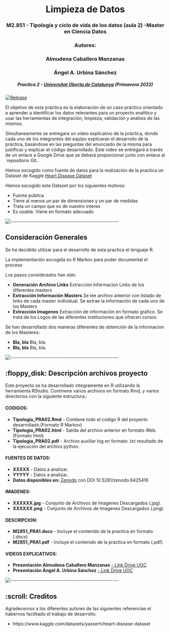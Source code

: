
<h1 align="center"> Limpieza de Datos </h1>
<h3 align="center"> M2.851 - Tipología y ciclo de vida de los datos (aula 2) -Master en Ciencia Datos </h3>
<h3 align="center"> Autores: </h3>
<h3 align="center"> Almudena Caballero Manzanas </h3>
<h3 align="center"> Ángel A. Urbina Sánchez </h3>
<h5 align="center"> Practica 2 - <a href="https://www.uoc.edu/">Universitat Oberta de Catalunya</a> (Primavera 2022) </h5>

[![Release](https://img.shields.io/github/release/vhesener/Closures.svg?style=plastic&colorB=68B7EB)]()

<p>El objetivo de esta práctica es la elaboración de un caso práctico orientado a aprender a identificar los datos
relevantes para un proyecto analítico y usar las herramientas de integración, limpieza, validación y análisis de las mismos.</p>
<p>Simultaneamente se entregara un vídeo explicativo de la práctica, donde cada uno de los integrantes del 
equipo explicaran el desarrollo de la práctica, basándose en las preguntas del enunciado de la misma para justificar y explicar el código desarrollado. Este vídeo se entregará a través de un enlace a Google Drive que se deberá proporcionar junto con enlace al ´repositorio Git.</b>.</p>

<p> Hemos escogido como fuente de datos para la realización de la practica  un Dataset de Kaggle <a href= https://www.kaggle.com/datasets/yasserh/heart-disease-dataset > Heart Disease Dataset </a> </p>

<p>Hemos escogido este Dataset por los siguientes motivos:</p>
<ul>
    <li> Fuente pública </li>
    <li> Tiene al menos un par de dimensiones y un par de medidas</li>
    <li> Trata un campo que es de nuestro interes</li>
    <li> Es usable. Viene en formato adecuado</li>
</ul>

![-----------------------------------------------------](https://raw.githubusercontent.com/andreasbm/readme/master/assets/lines/rainbow.png)

<h2> Consideración Generales</h2>
<p> Se ha decidido utilizar para el desarrollo de esta practica el lenguaje R.</p>
<p> La implementación escogida es R Markov para poder documental el proceso</p>
<p> Los pasos considerados han sido</p>
<ul>
    <li><b>Generación Archivo Links</b> Extracción informacion Links de los diferentes masters</li>
    <li><b>Extracción Información Masters</b> Se lee archivo anterior con listado de links de cada master individual. Se extrae la información de cada uno de los Masters</li>
    <li><b>Extracción Imagenes</b> Extracción de información en formato grafico. Se trata de los Logos de las diferentes instituciones que ofrecen cursos.</li>
</ul>

<p> Se han desarrollado dos maneras diferentes de obtención de la informacion de los Masteres:</p>
<ul>
    <li><b>Bla, bla</b> Bla, bla.</li>
    <li><b>Bla, bla</b> Bla, bla.</li>
</ul>

![-----------------------------------------------------](https://raw.githubusercontent.com/andreasbm/readme/master/assets/lines/rainbow.png)

<h2> :floppy_disk: Descripción archivos proyecto</h2>

<p>Este proyecto se ha desarrollado integramente en R utilizando la herramienta RStudio. Continene varios archivos en formato Rmd, y varios directorios con la siguiente estructura.:</p>
<h4>CODIGOS:</h4>
<ul>
  <li><b>Tipologia_PRA02.Rmd</b> - Contiene todo el código R del proyecto desarrollado.(Formato R Markov)</li>
  <li><b>Tipologia_PRA02.html</b> - Salida del archivo anterior en formato Web. (Formato html)</li>
  <li><b>Tipologia_PRA02.pdf</b> - Archivo auxiliar log en formato .txt resultado de la ejecución del archivo python.</li>
</ul>

<h4>FUENTES DE DATOS:</h4>
<ul>
  <li><b>XXXXX</b> - Datos a analizar.</li>
  <li><b>YYYYY</b> - Datos a analizar..</li>
  <li><b>Datos disponibles en: </b> <a href= https://zenodo.org/record/6425416#.YlBHLchBxPY>Zenodo</a> con DOI 10.5281/zenodo.6425416</li>
</ul>

<h4>IMAGENES:</h4>
<ul>
  <li><b>XXXXXX.jpg</b> - Conjunto de Archivos de Imagenes Descargados (.jpg).</li>
  <li><b>XXXXXX.png</b> - Conjunto de Archivos de Imagenes Descargados (.png).</li>
</ul>

<h4>DESCRIPCION:</h4>
<ul>
  <li><b>M2851_PRA1.docx</b> - Incluye el contenido de la practica en formato (.docx)</li>
  <li><b>M2851_PRA1.pdf</b> - Incluye el contenido de la practica en formato (.pdf)</li>
</ul>

<h4>VIDEOS EXPLICATIVOS:</h4>
<ul>
  <li><b>Presentación Almudena Caballero Manzanas</b> <a href= https://drive.google.com/file/d/1yzYDhucSoljTRzljLoGkDkt15mEl1Q5v/view?usp=sharing >  - Link Drive UOC</li></a> 
  <li><b>Presentación Ángel A. Urbina Sánchez</b> <a href= https://drive.google.com/file/d/1Da2KcpkXvfB_MXrfnwwuIWv0LuGIu-rn/view?usp=sharing > - Link Drive UOC</a> </li>
</ul>

![-----------------------------------------------------](https://raw.githubusercontent.com/andreasbm/readme/master/assets/lines/rainbow.png)

<!-- CREDITS -->
<h2 id="credits"> :scroll: Creditos</h2>

Agradecemos a los diferentes autores de las siguientes referencias el habernos facilitado el trabajo de desarrollo:

<ul>
  <li>https://www.kaggle.com/datasets/yasserh/heart-disease-dataset</li>

</ul>

